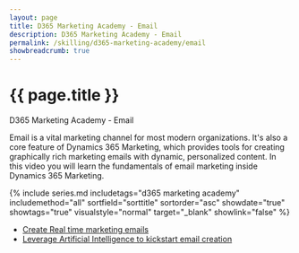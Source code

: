 ```yaml
---
layout: page
title: D365 Marketing Academy - Email
description: D365 Marketing Academy - Email
permalink: /skilling/d365-marketing-academy/email
showbreadcrumb: true
---
```


# {{ page.title }}

D365 Marketing Academy - Email

Email is a vital marketing channel for most modern organizations. It's also a core feature of Dynamics 365 Marketing, which provides tools for creating graphically rich marketing emails with dynamic, personalized content. In this video you will learn the fundamentals of email marketing inside Dynamics 365 Marketing. 

 {% include series.md 
    includetags="d365 marketing academy" includemethod="all" 
    sortfield="sorttitle" sortorder="asc" showdate="true" showtags="true" 
    visualstyle="normal" target="_blank" showlink="false"
%}
* <a href="https://learn.microsoft.com/en-us/dynamics365/marketing/real-time-marketing-email" target="_blank">Create Real time marketing emails
* <a href="https://learn.microsoft.com/en-us/dynamics365/marketing/content-ideas" target="_blank">Leverage Artificial Intelligence to kickstart email creation
